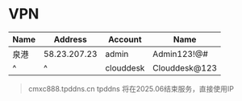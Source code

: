 # VPN

| Name | Address      | Account   | Name          |
| ---- | ------------ | --------- | ------------- |
| 泉港 | 58.23.207.23 | admin     | Admin123!@#   |
| ^    | ^            | clouddesk | Clouddesk@123 |

> cmxc888.tpddns.cn
> tpddns 将在2025.06结束服务，直接使用IP
